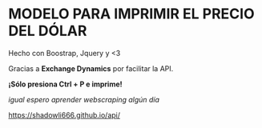 # MODELO PARA IMPRIMIR EL PRECIO DEL DÓLAR
Hecho con Boostrap, Jquery y <3

Gracias a **Exchange Dynamics** por facilitar la API.

**¡Sólo presiona Ctrl + P e imprime!**

*igual espero aprender webscraping algún día*

https://shadowli666.github.io/api/